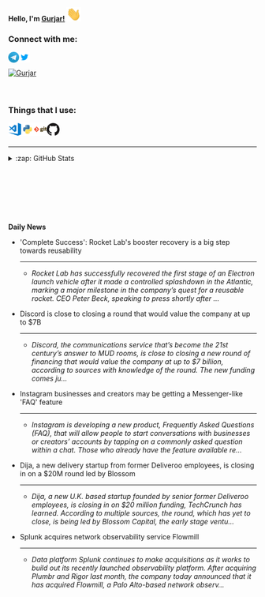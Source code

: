 #### Hello, I'm [Gurjar!](https://GurjarKing.github.io) <img src="https://raw.githubusercontent.com/ABSphreak/ABSphreak/master/gifs/Hi.gif" width="30px"></h2>


### Connect with me:

[<img align="left" alt="Gurjar | Telegram" width="22px" src="https://raw.githubusercontent.com/github/explore/80688e429a7d4ef2fca1e82350fe8e3517d3494d/topics/telegram/telegram.png" />][Telegram]
[<img align="left" alt="Gurjar | Twitter" width="22px" src="https://raw.githubusercontent.com/github/explore/80688e429a7d4ef2fca1e82350fe8e3517d3494d/topics/twitter/twitter.png" />][Twitter]
<br >
<br >
<a href="https://github.com/GurjarKing"><img src="https://komarev.com/ghpvc/?username=GurjarKing" alt="Gurjar" /></a> <br />
<br />
<br />
<!-- <br >

![](https://visitor-badge.glitch.me/badge?page_id=GurjarKing)

<br /> -->

### Things that I use:

[<img align="left" alt="Visual Studio Code" width="26px" src="https://raw.githubusercontent.com/github/explore/80688e429a7d4ef2fca1e82350fe8e3517d3494d/topics/visual-studio-code/visual-studio-code.png" />][VSCode]
[<img align="left" alt="Python" width="26px" src="https://raw.githubusercontent.com/github/explore/80688e429a7d4ef2fca1e82350fe8e3517d3494d/topics/python/python.png" />][Python]
[<img align="left" alt="Git" width="26px" src="https://raw.githubusercontent.com/github/explore/80688e429a7d4ef2fca1e82350fe8e3517d3494d/topics/git/git.png" />][Git]
[<img align="left" alt="GitHub" width="26px" src="https://raw.githubusercontent.com/github/explore/78df643247d429f6cc873026c0622819ad797942/topics/github/github.png" />][Github]

<br />
<br />

---
<details>
  <summary>:zap: GitHub Stats</summary>

<img align="left" alt="Gurjar's Github Stats" src="https://github-readme-stats.vercel.app/api?username=GurjarKing&show_icons=true&hide_border=true&count_private=true&include_all_commit=true&theme=algolia" />

</details>

<!-- ### 🔔 My latest tweet
<a href="https://twitter.com/Gurjar_King43" target="_blank">
	<img src="https://github.com/GurjarKing/GurjarKing/raw/master/tweet.png" width="70%" align="center" alt="Click to view on Twitter" title="My latest tweet, as an image"/>
</a> -->
<br>

<pre>

</pre>

<!-- **Quote of the hour:**

{qoth}

~ {qoth_author}
<pre>

</pre> -->
<br>
<pre>


</pre>
<strong>Daily News</strong>
  
  - 'Complete Success': Rocket Lab's booster recovery is a big step towards reusability
     <hr/>
     
      - *Rocket Lab has successfully recovered the first stage of an Electron launch vehicle after it made a controlled splashdown in the Atlantic, marking a major milestone in the company’s quest for a reusable rocket. CEO Peter Beck, speaking to press shortly after …*
     
  - Discord is close to closing a round that would value the company at up to $7B
      <hr/>
      
      - *Discord, the communications service that’s become the 21st century’s answer to MUD rooms, is close to closing a new round of financing that would value the company at up to $7 billion, according to sources with knowledge of the round. The new funding comes ju…*
      
  - Instagram businesses and creators may be getting a Messenger-like 'FAQ' feature
      <hr/>
      
      - *Instagram is developing a new product, Frequently Asked Questions (FAQ), that will allow people to start conversations with businesses or creators’ accounts by tapping on a commonly asked question within a chat. Those who already have the feature available re…*
      
  - Dija, a new delivery startup from former Deliveroo employees, is closing in on a $20M round led by Blossom
      <hr/>
      
      - *Dija, a new U.K. based startup founded by senior former Deliveroo employees, is closing in on $20 million funding, TechCrunch has learned. According to multiple sources, the round, which has yet to close, is being led by Blossom Capital, the early stage ventu…*
       
  - Splunk acquires network observability service Flowmill
      <hr/>
       
       - *Data platform Splunk continues to make acquisitions as it works to build out its recently launched observability platform. After acquiring Plumbr and Rigor last month, the company today announced that it has acquired Flowmill, a Palo Alto-based network observ…*
      

<br />

[VSCode]: https://code.visualstudio.com/
[Python]: https://www.python.org/
[Git]: https://git-scm.com/
[Github]: https://github.com/
[Telegram]: https://t.me/Gurjar_King/
[Twitter]: https://twitter.com/Gurjar_King43/
